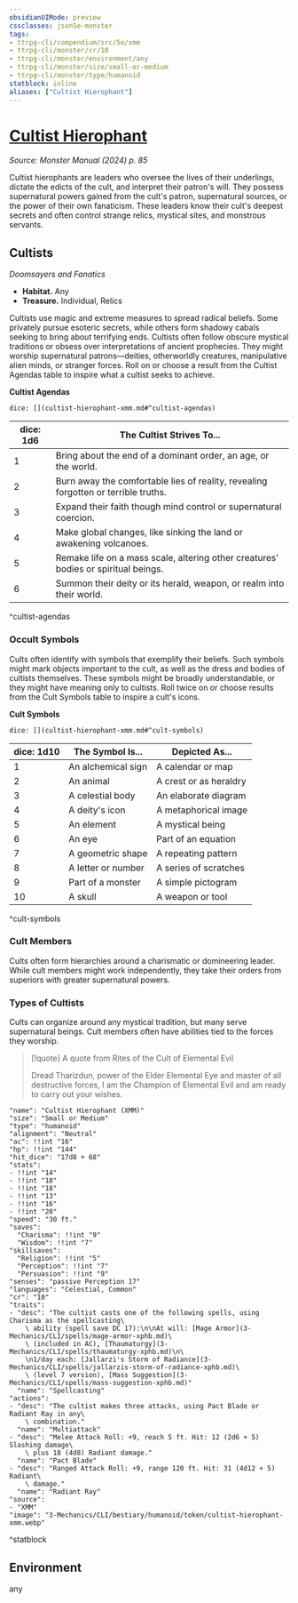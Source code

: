 ```yaml
---
obsidianUIMode: preview
cssclasses: json5e-monster
tags:
- ttrpg-cli/compendium/src/5e/xmm
- ttrpg-cli/monster/cr/10
- ttrpg-cli/monster/environment/any
- ttrpg-cli/monster/size/small-or-medium
- ttrpg-cli/monster/type/humanoid
statblock: inline
aliases: ["Cultist Hierophant"]
---
```

# [Cultist Hierophant](3-Mechanics\CLI\bestiary\humanoid/cultist-hierophant-xmm.md)
*Source: Monster Manual (2024) p. 85*  

Cultist hierophants are leaders who oversee the lives of their underlings, dictate the edicts of the cult, and interpret their patron's will. They possess supernatural powers gained from the cult's patron, supernatural sources, or the power of their own fanaticism. These leaders know their cult's deepest secrets and often control strange relics, mystical sites, and monstrous servants.

## Cultists

*Doomsayers and Fanatics*

- **Habitat.** Any  
- **Treasure.** Individual, Relics  

Cultists use magic and extreme measures to spread radical beliefs. Some privately pursue esoteric secrets, while others form shadowy cabals seeking to bring about terrifying ends. Cultists often follow obscure mystical traditions or obsess over interpretations of ancient prophecies. They might worship supernatural patrons—deities, otherworldly creatures, manipulative alien minds, or stranger forces. Roll on or choose a result from the Cultist Agendas table to inspire what a cultist seeks to achieve.

**Cultist Agendas**

`dice: [](cultist-hierophant-xmm.md#^cultist-agendas)`

| dice: 1d6 | The Cultist Strives To... |
|-----------|---------------------------|
| 1 | Bring about the end of a dominant order, an age, or the world. |
| 2 | Burn away the comfortable lies of reality, revealing forgotten or terrible truths. |
| 3 | Expand their faith though mind control or supernatural coercion. |
| 4 | Make global changes, like sinking the land or awakening volcanoes. |
| 5 | Remake life on a mass scale, altering other creatures' bodies or spiritual beings. |
| 6 | Summon their deity or its herald, weapon, or realm into their world. |
^cultist-agendas

### Occult Symbols

Cults often identify with symbols that exemplify their beliefs. Such symbols might mark objects important to the cult, as well as the dress and bodies of cultists themselves. These symbols might be broadly understandable, or they might have meaning only to cultists. Roll twice on or choose results from the Cult Symbols table to inspire a cult's icons.

**Cult Symbols**

`dice: [](cultist-hierophant-xmm.md#^cult-symbols)`

| dice: 1d10 | The Symbol Is... | Depicted As... |
|------------|------------------|----------------|
| 1 | An alchemical sign | A calendar or map |
| 2 | An animal | A crest or as heraldry |
| 3 | A celestial body | An elaborate diagram |
| 4 | A deity's icon | A metaphorical image |
| 5 | An element | A mystical being |
| 6 | An eye | Part of an equation |
| 7 | A geometric shape | A repeating pattern |
| 8 | A letter or number | A series of scratches |
| 9 | Part of a monster | A simple pictogram |
| 10 | A skull | A weapon or tool |
^cult-symbols

### Cult Members

Cults often form hierarchies around a charismatic or domineering leader. While cult members might work independently, they take their orders from superiors with greater supernatural powers. 

### Types of Cultists

Cults can organize around any mystical tradition, but many serve supernatural beings. Cult members often have abilities tied to the forces they worship.

> [!quote] A quote from Rites of the Cult of Elemental Evil  
> 
> Dread Tharizdun, power of the Elder Elemental Eye and master of all destructive forces, I am the Champion of Elemental Evil and am ready to carry out your wishes.


```statblock
"name": "Cultist Hierophant (XMM)"
"size": "Small or Medium"
"type": "humanoid"
"alignment": "Neutral"
"ac": !!int "16"
"hp": !!int "144"
"hit_dice": "17d8 + 68"
"stats":
- !!int "14"
- !!int "18"
- !!int "18"
- !!int "13"
- !!int "16"
- !!int "20"
"speed": "30 ft."
"saves":
  "Charisma": !!int "9"
  "Wisdom": !!int "7"
"skillsaves":
  "Religion": !!int "5"
  "Perception": !!int "7"
  "Persuasion": !!int "9"
"senses": "passive Perception 17"
"languages": "Celestial, Common"
"cr": "10"
"traits":
- "desc": "The cultist casts one of the following spells, using Charisma as the spellcasting\
    \ ability (spell save DC 17):\n\nAt will: [Mage Armor](3-Mechanics/CLI/spells/mage-armor-xphb.md)\
    \ (included in AC), [Thaumaturgy](3-Mechanics/CLI/spells/thaumaturgy-xphb.md)\n\
    \n1/day each: [Jallarzi's Storm of Radiance](3-Mechanics/CLI/spells/jallarzis-storm-of-radiance-xphb.md)\
    \ (level 7 version), [Mass Suggestion](3-Mechanics/CLI/spells/mass-suggestion-xphb.md)"
  "name": "Spellcasting"
"actions":
- "desc": "The cultist makes three attacks, using Pact Blade or Radiant Ray in any\
    \ combination."
  "name": "Multiattack"
- "desc": "Melee Attack Roll: +9, reach 5 ft. Hit: 12 (2d6 + 5) Slashing damage\
    \ plus 18 (4d8) Radiant damage."
  "name": "Pact Blade"
- "desc": "Ranged Attack Roll: +9, range 120 ft. Hit: 31 (4d12 + 5) Radiant\
    \ damage."
  "name": "Radiant Ray"
"source":
- "XMM"
"image": "3-Mechanics/CLI/bestiary/humanoid/token/cultist-hierophant-xmm.webp"
```
^statblock

## Environment

any